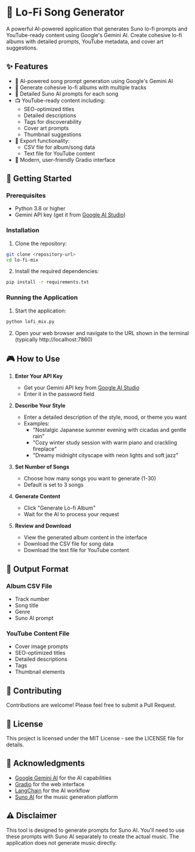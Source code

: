 # 🎵 Lo-Fi Song Generator

A powerful AI-powered application that generates Suno lo-fi prompts and YouTube-ready content using Google's Gemini AI. Create cohesive lo-fi albums with detailed prompts, YouTube metadata, and cover art suggestions.

## ✨ Features

- 🤖 AI-powered song prompt generation using Google's Gemini AI
- 🎼 Generate cohesive lo-fi albums with multiple tracks
- 📝 Detailed Suno AI prompts for each song
- 📺 YouTube-ready content including:
  - SEO-optimized titles
  - Detailed descriptions
  - Tags for discoverability
  - Cover art prompts
  - Thumbnail suggestions
- 💾 Export functionality:
  - CSV file for album/song data
  - Text file for YouTube content
- 🎨 Modern, user-friendly Gradio interface

## 🚀 Getting Started

### Prerequisites

- Python 3.8 or higher
- Gemini API key (get it from [Google AI Studio](https://makersuite.google.com/app/apikey))

### Installation

1. Clone the repository:
```bash
git clone <repository-url>
cd lo-fi-mix
```

2. Install the required dependencies:
```bash
pip install -r requirements.txt
```

### Running the Application

1. Start the application:
```bash
python lofi_mix.py
```

2. Open your web browser and navigate to the URL shown in the terminal (typically http://localhost:7860)

## 🎮 How to Use

1. **Enter Your API Key**
   - Get your Gemini API key from [Google AI Studio](https://makersuite.google.com/app/apikey)
   - Enter it in the password field

2. **Describe Your Style**
   - Enter a detailed description of the style, mood, or theme you want
   - Examples:
     - "Nostalgic Japanese summer evening with cicadas and gentle rain"
     - "Cozy winter study session with warm piano and crackling fireplace"
     - "Dreamy midnight cityscape with neon lights and soft jazz"

3. **Set Number of Songs**
   - Choose how many songs you want to generate (1-30)
   - Default is set to 3 songs

4. **Generate Content**
   - Click "Generate Lo-fi Album"
   - Wait for the AI to process your request

5. **Review and Download**
   - View the generated album content in the interface
   - Download the CSV file for song data
   - Download the text file for YouTube content

## 📝 Output Format

### Album CSV File
- Track number
- Song title
- Genre
- Suno AI prompt

### YouTube Content File
- Cover image prompts
- SEO-optimized titles
- Detailed descriptions
- Tags
- Thumbnail elements

## 🤝 Contributing

Contributions are welcome! Please feel free to submit a Pull Request.

## 📄 License

This project is licensed under the MIT License - see the LICENSE file for details.

## 🙏 Acknowledgments

- [Google Gemini AI](https://deepmind.google/technologies/gemini/) for the AI capabilities
- [Gradio](https://gradio.app/) for the web interface
- [LangChain](https://www.langchain.com/) for the AI workflow
- [Suno AI](https://suno.ai/) for the music generation platform

## ⚠️ Disclaimer

This tool is designed to generate prompts for Suno AI. You'll need to use these prompts with Suno AI separately to create the actual music. The application does not generate music directly.
